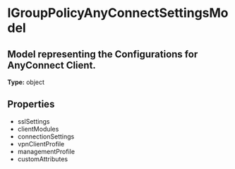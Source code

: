 # IGroupPolicyAnyConnectSettingsModel

## Model representing the Configurations for AnyConnect Client.

**Type:** object

## Properties
* sslSettings
* clientModules
* connectionSettings
* vpnClientProfile
* managementProfile
* customAttributes
